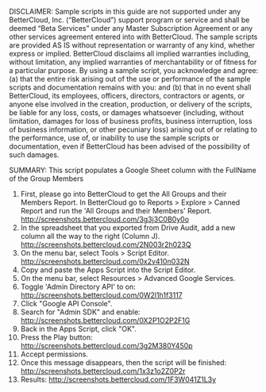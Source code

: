 DISCLAIMER: Sample scripts in this guide are not supported under any BetterCloud, Inc. (“BetterCloud”) support program or service and shall be deemed “Beta Services” under any Master Subscription Agreement or any other services agreement entered into with BetterCloud. The sample scripts are provided AS IS without representation or warranty of any kind, whether express or implied. BetterCloud disclaims all implied warranties including, without limitation, any implied warranties of merchantability or of fitness for a particular purpose. By using a sample script, you acknowledge and agree: (a) that the entire risk arising out of the use or performance of the sample scripts and documentation remains with you: and (b) that in no event shall BetterCloud, its employees, officers, directors, contractors or agents, or anyone else involved in the creation, production, or delivery of the scripts, be liable for any loss, costs, or damages whatsoever (including, without limitation, damages for loss of business profits, business interruption, loss of business information, or other pecuniary loss) arising out of or relating to the performance, use of, or inability to use the sample scripts or documentation, even if BetterCloud has been advised of the possibility of such damages.

SUMMARY: This script populates a Google Sheet column with the FullName of the Group Members

1) First, please go into BetterCloud to get the All Groups and their Members Report. In BetterCloud go to Reports > Explore > Canned Report and run the 'All Groups and their Members' Report. http://screenshots.bettercloud.com/3g3j3C0B0y0o
2) In the spreadsheet that you exported from Drive Audit, add a new column all the way to the right (Column J). http://screenshots.bettercloud.com/2N003r2h023Q
3) On the menu bar, select Tools > Script Editor. http://screenshots.bettercloud.com/0x2v410n032N
4) Copy and paste the Apps Script into the Script Editor.
5) On the menu bar, select Resources > Advanced Google Services.
6) Toggle 'Admin Directory API' to on: http://screenshots.bettercloud.com/0W2l1h1f3117
7) Click "Google API Console".
8) Search for "Admin SDK" and enable: http://screenshots.bettercloud.com/0X2P1O2P2F1G
9) Back in the Apps Script, click "OK".
10) Press the Play button: http://screenshots.bettercloud.com/3g2M380Y450p
11) Accept permissions.
12) Once this message disappears, then the script will be finished: http://screenshots.bettercloud.com/1x3z1o2Z0P2r
13) Results: http://screenshots.bettercloud.com/1F3W041Z1L3y
